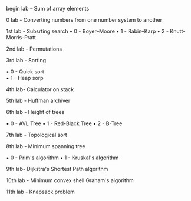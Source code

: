 begin lab – Sum of array elements

0 lab - Converting numbers from one number system to another

1st lab - Subsrting search
• 0 - Boyer–Moore 
• 1 - Rabin–Karp 
• 2 - Knutt-Morris-Pratt 

2nd lab - Permutations

3rd lab - Sorting

• 0 - Quick sort  
• 1 - Heap sorp

4th lab- Calculator on stack

5th lab - Huffman archiver

6th lab - Height of trees 

• 0 - AVL Tree 
• 1 - Red-Black Tree 
• 2 - B-Tree 

7th lab - Topological sort

8th lab - Minimum spanning tree

• 0 - Prim's algorithm
• 1 - Kruskal's algorithm

9th lab- Dijkstra's Shortest Path algorithm

10th lab - Minimum convex shell Graham's algorithm

11th lab - Knapsack problem
